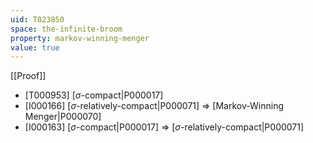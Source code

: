 ```yaml
---
uid: T023850
space: the-infinite-broom
property: markov-winning-menger
value: true
---
```

[[Proof]]

* [T000953] [$\sigma$-compact|P000017]
* [I000166] [$\sigma$-relatively-compact|P000071] => [Markov-Winning Menger|P000070]
* [I000163] [$\sigma$-compact|P000017] => [$\sigma$-relatively-compact|P000071]

